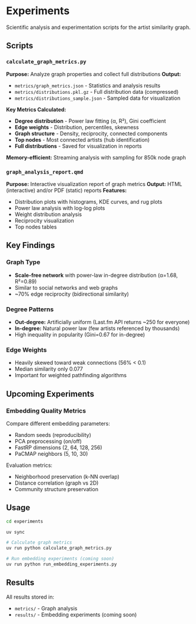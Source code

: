 # Experiments

Scientific analysis and experimentation scripts for the artist similarity graph.

## Scripts

### `calculate_graph_metrics.py`
**Purpose:** Analyze graph properties and collect full distributions
**Output:**
- `metrics/graph_metrics.json` - Statistics and analysis results
- `metrics/distributions.pkl.gz` - Full distribution data (compressed)
- `metrics/distributions_sample.json` - Sampled data for visualization

**Key Metrics Calculated:**
- **Degree distribution** - Power law fitting (α, R²), Gini coefficient
- **Edge weights** - Distribution, percentiles, skewness
- **Graph structure** - Density, reciprocity, connected components
- **Top nodes** - Most connected artists (hub identification)
- **Full distributions** - Saved for visualization in reports

**Memory-efficient:** Streaming analysis with sampling for 850k node graph

### `graph_analysis_report.qmd`
**Purpose:** Interactive visualization report of graph metrics
**Output:** HTML (interactive) and/or PDF (static) reports
**Features:**
- Distribution plots with histograms, KDE curves, and rug plots
- Power law analysis with log-log plots
- Weight distribution analysis
- Reciprocity visualization
- Top nodes tables

## Key Findings

### Graph Type
- **Scale-free network** with power-law in-degree distribution (α=1.68, R²=0.89)
- Similar to social networks and web graphs
- ~70% edge reciprocity (bidirectional similarity)

### Degree Patterns
- **Out-degree:** Artificially uniform (Last.fm API returns ~250 for everyone)
- **In-degree:** Natural power law (few artists referenced by thousands)
- High inequality in popularity (Gini=0.67 for in-degree)

### Edge Weights
- Heavily skewed toward weak connections (56% < 0.1)
- Median similarity only 0.077
- Important for weighted pathfinding algorithms

## Upcoming Experiments

### Embedding Quality Metrics
Compare different embedding parameters:
- Random seeds (reproducibility)
- PCA preprocessing (on/off)
- FastRP dimensions (2, 64, 128, 256)
- PaCMAP neighbors (5, 10, 30)

Evaluation metrics:
- Neighborhood preservation (k-NN overlap)
- Distance correlation (graph vs 2D)
- Community structure preservation

## Usage

```bash
cd experiments

uv sync

# Calculate graph metrics
uv run python calculate_graph_metrics.py

# Run embedding experiments (coming soon)
uv run python run_embedding_experiments.py
```

## Results
All results stored in:
- `metrics/` - Graph analysis
- `results/` - Embedding experiments (coming soon)
